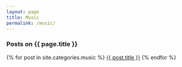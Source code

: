 ```yaml
---
layout: page
title: Music
permalink: /music/
---
```

<h3>Posts on {{ page.title }}</h3>
{% for post in site.categories.music %}
  <a href="{{ post.url }}">{{ post.title }}</a>
{% endfor %}
